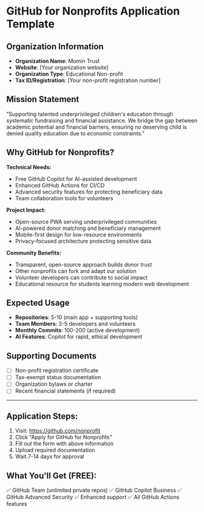 # GitHub for Nonprofits Application Template

## Organization Information

- **Organization Name**: Momin Trust
- **Website**: [Your organization website]
- **Organization Type**: Educational Non-profit
- **Tax ID/Registration**: [Your non-profit registration number]

## Mission Statement

"Supporting talented underprivileged children's education through systematic fundraising and financial assistance. We bridge the gap between academic potential and financial barriers, ensuring no deserving child is denied quality education due to economic constraints."

## Why GitHub for Nonprofits?

**Technical Needs:**

- Free GitHub Copilot for AI-assisted development
- Enhanced GitHub Actions for CI/CD
- Advanced security features for protecting beneficiary data
- Team collaboration tools for volunteers

**Project Impact:**

- Open-source PWA serving underprivileged communities
- AI-powered donor matching and beneficiary management
- Mobile-first design for low-resource environments
- Privacy-focused architecture protecting sensitive data

**Community Benefits:**

- Transparent, open-source approach builds donor trust
- Other nonprofits can fork and adapt our solution
- Volunteer developers can contribute to social impact
- Educational resource for students learning modern web development

## Expected Usage

- **Repositories**: 5-10 (main app + supporting tools)
- **Team Members**: 3-5 developers and volunteers
- **Monthly Commits**: 100-200 (active development)
- **AI Features**: Copilot for rapid, ethical development

## Supporting Documents

- [ ] Non-profit registration certificate
- [ ] Tax-exempt status documentation
- [ ] Organization bylaws or charter
- [ ] Recent financial statements (if required)

---

## Application Steps:

1. Visit: https://github.com/nonprofit
2. Click "Apply for GitHub for Nonprofits"
3. Fill out the form with above information
4. Upload required documentation
5. Wait 7-14 days for approval

## What You'll Get (FREE):

✅ GitHub Team (unlimited private repos)
✅ GitHub Copilot Business
✅ GitHub Advanced Security
✅ Enhanced support
✅ All GitHub Actions features
